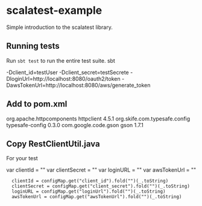 # scalatest-example

Simple introduction to the scalatest library.

## Running tests

Run `sbt test` to run the entire test suite.
sbt 

-Dclient_id=testUser -Dclient_secret=testSecrete -DloginUrl=http://localhost:8080/oauth2/token -DawsTokenUrl=http://localhost:8080/aws/generate_token


Add to pom.xml
--------------          
<dependency>
    <groupId>org.apache.httpcomponents</groupId>
    <artifactId>httpclient</artifactId>
    <version>4.5.1</version>
</dependency>
<dependency>
    <groupId>org.skife.com.typesafe.config</groupId>
    <artifactId>typesafe-config</artifactId>
    <version>0.3.0</version>
</dependency>
<dependency>
    <groupId>com.google.code.gson</groupId>
    <artifactId>gson</artifactId>
    <version>1.7.1</version>
</dependency>

Copy RestClientUtil.java
------------------------
For your test

  var clientId = ""
  var clientSecret = ""
  var loginURL = ""
  var awsTokenUrl = ""
  
  
      clientId = configMap.get("client_id").fold("")(_.toString)
      clientSecret = configMap.get("client_secret").fold("")(_.toString)
      loginURL = configMap.get("loginUrl").fold("")(_.toString)
      awsTokenUrl = configMap.get("awsTokenUrl").fold("")(_.toString)
  
  
